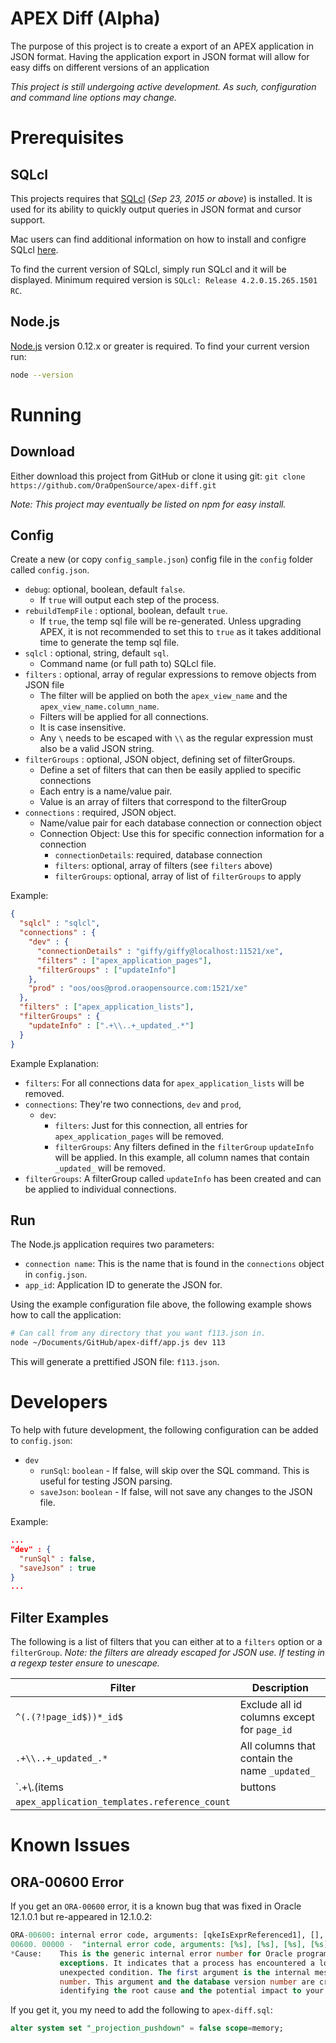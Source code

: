 # APEX Diff (Alpha)
The purpose of this project is to create a export of an APEX application in JSON format. Having the application export in JSON format will allow for easy diffs on different versions of an application

_This project is still undergoing active development. As such, configuration and command line options may change._

# Prerequisites

## SQLcl
This projects requires that [SQLcl](http://www.oracle.com/technetwork/developer-tools/sql-developer/downloads/index.html) (_Sep 23, 2015 or above_) is installed. It is used for its ability to quickly output queries in JSON format and cursor support.

Mac users can find additional information on how to install and configre SQLcl [here](http://www.talkapex.com/2015/04/installing-sqlcl.html).

To find the current version of SQLcl, simply run SQLcl and it will be displayed. Minimum required version is `SQLcl: Release 4.2.0.15.265.1501 RC`.

## Node.js
[Node.js](https://nodejs.org) version 0.12.x or greater is required. To find your current version run:

```bash
node --version
```

# Running

## Download
Either download this project from GitHub or clone it using git:
`git clone https://github.com/OraOpenSource/apex-diff.git`

_Note: This project may eventually be listed on npm for easy install._

## Config
Create a new (or copy `config_sample.json`) config file in the `config` folder called `config.json`.

- `debug`: optional, boolean, default `false`.
  - If `true` will output each step of the process.
- `rebuildTempFile` : optional, boolean, default `true`.
  - If `true`, the temp sql file will be re-generated. Unless upgrading APEX, it is not recommended to set this to `true` as it takes additional time to generate the temp sql file.
- `sqlcl` : optional, string, default `sql`.
  - Command name (or full path to) SQLcl file.
- `filters` : optional, array of regular expressions to remove objects from JSON file
  - The filter will be applied on both the `apex_view_name` and the `apex_view_name.column_name`.
  - Filters will be applied for all connections.
  - It is case insensitive.
  - Any `\` needs to be escaped with `\\` as the regular expression must also be a valid JSON string.
- `filterGroups` : optional, JSON object, defining set of filterGroups.
  - Define a set of filters that can then be easily applied to specific connections
  - Each entry is a name/value pair.
  - Value is an array of filters that correspond to the filterGroup
- `connections` : required, JSON object.
  - Name/value pair for each database connection or connection object
  - Connection Object: Use this for specific connection information for a connection
    - `connectionDetails`: required, database connection
    - `filters`: optional, array of filters (see `filters` above)
    - `filterGroups`: optional, array of list of `filterGroups` to apply


Example:
```json
{
  "sqlcl" : "sqlcl",
  "connections" : {
    "dev" : {
      "connectionDetails" : "giffy/giffy@localhost:11521/xe",
      "filters" : ["apex_application_pages"],
      "filterGroups" : ["updateInfo"]
    },
    "prod" : "oos/oos@prod.oraopensource.com:1521/xe"
  },
  "filters" : ["apex_application_lists"],
  "filterGroups" : {
    "updateInfo" : [".+\\..+_updated_.*"]
  }
}
```

Example Explanation:

- `filters`: For all connections data for `apex_application_lists` will be removed.
- `connections`: They're two connections, `dev` and `prod`,
  - `dev`:
    - `filters`: Just for this connection, all entries for `apex_application_pages` will be removed.
    - `filterGroups`: Any filters defined in the `filterGroup` `updateInfo` will be applied. In this example, all column names that contain `_updated_` will be removed.
- `filterGroups`: A filterGroup called `updateInfo` has been created and can be applied to individual connections.

## Run
The Node.js application requires two parameters:

- `connection name`: This is the name that is found in the `connections` object in `config.json`.
- `app_id`: Application ID to generate the JSON for.

Using the example configuration file above, the following example shows how to call the application:

```bash
# Can call from any directory that you want f113.json in.
node ~/Documents/GitHub/apex-diff/app.js dev 113
```

This will generate a prettified JSON file: `f113.json`.

# Developers
To help with future development, the following configuration can be added to `config.json`:

- `dev`
  - `runSql`: `boolean` - If false, will skip over the SQL command. This is useful for testing JSON parsing.
  - `saveJson`: `boolean` - If false, will not save any changes to the JSON file.

Example:
```json
...
"dev" : {
  "runSql" : false,
  "saveJson" : true
}
...
```

## Filter Examples
The following is a list of filters that you can either at to a `filters` option or a `filterGroup`. _Note: the filters are already escaped for JSON use. If testing in a regexp tester ensure to unescape._

Filter  | Description
------------- | -------------
`^(.(?!page_id$))*_id$` | Exclude all id columns except for `page_id`
`.+\\..+_updated_.*` | All columns that contain the name `_updated_`
`.+\\.(items|buttons|display_sequence)` | Exclude all columns with ..
`apex_application_templates.reference_count` |



# Known Issues

## ORA-00600 Error
If you get an `ORA-00600` error, it is a known bug that was fixed in Oracle 12.1.0.1 but re-appeared in 12.1.0.2:

```sql
ORA-00600: internal error code, arguments: [qkeIsExprReferenced1], [], [], [], [], [], [], [], [], [], [], []
00600. 00000 -  "internal error code, arguments: [%s], [%s], [%s], [%s], [%s], [%s], [%s], [%s], [%s], [%s], [%s], [%s]"
*Cause:    This is the generic internal error number for Oracle program
           exceptions. It indicates that a process has encountered a low-level,
           unexpected condition. The first argument is the internal message
           number. This argument and the database version number are critical in
           identifying the root cause and the potential impact to your system.
```

If you get it, you my need to add the following to `apex-diff.sql`:

```sql
alter system set "_projection_pushdown" = false scope=memory;
```
